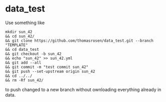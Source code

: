 # data_test

Use something like

```
mkdir sun_42
&& cd sun_42/
&& git clone https://github.com/thomasrosen/data_test.git --branch "TEMPLATE"
&& cd data_test
&& git checkout -b sun_42
&& echo "sun_42" >> sun_42.yml
&& git add --all
&& git commit -m "test commit sun_42"
&& git push --set-upstream origin sun_42
&& cd ../../
&& rm -Rf sun_42/
```

to push changed to a new branch without ownloading everything already in data.
